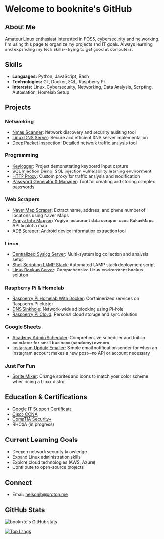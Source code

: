 # Welcome to booknite's GitHub

## About Me
Amateur Linux enthusiast interested in FOSS, cybersecurity and networking. I'm using this page to organize my projects and IT goals. Always learning and expanding my tech skills--trying to get good at computers.

## Skills
- **Languages:** Python, JavaScript, Bash
- **Technologies:** Git, Docker, SQL, Raspberry Pi
- **Interests:** Linux, Cybersecurity, Networking, Data Analysis, Scripting, Automation, Homelab Setup

## Projects

### Networking
- [Nmap Scanner](link-to-repo): Network discovery and security auditing tool
- [Linux DNS Server](link-to-repo): Secure and efficient DNS server implementation
- [Deep Packet Inspection](link-to-repo): Detailed network traffic analysis tool

### Programming
- [Keylogger](link-to-repo): Project demonstrating keyboard input capture
- [SQL Injection Demo](link-to-repo): SQL injection vulnerability learning environment
- [HTTP Proxy](link-to-repo): Custom proxy for traffic analysis and modification
- [Password Generator & Manager](link-to-repo): Tool for creating and storing complex passwords

### Web Scrapers
- [Naver Map Scraper](https://github.com/booknite/naver-scraper): Extract name, address, and phone number of locations using Naver Maps
- [Yogiyo Info Mapper](https://github.com/booknite/yogiyo-info-mapper): Yogiyo restaurant data scraper; uses KakaoMaps API to plot a map
- [ADB Scraper](link-to-repo): Android device information extraction tool

### Linux
- [Centralized Syslog Server](link-to-repo): Multi-system log collection and analysis setup
- [Shell Scripting LAMP Stack](link-to-repo): Automated LAMP stack deployment script
- [Linux Backup Server](link-to-repo): Comprehensive Linux environment backup solution

### Raspberry Pi & Homelab
- [Raspberry Pi Homelab With Docker](link-to-repo): Containerized services on Raspberry Pi cluster
- [DNS Sinkhole](link-to-repo): Network-wide ad blocking using Pi-hole
- [Raspberry Pi Cloud](link-to-repo): Personal cloud storage and sync solution

### Google Sheets
- [Academy Admin Scheduler](https://github.com/booknite/academy-admin-scheduler/tree/main): Comprehensive scheduler and tuition calculator for small business (academy) owners
- [Instagram Update Emailer](https://github.com/booknite/instagram-update-emailer): Simple email notification sender for when an Instagram account makes a new post--no API or account necessary

### Just For Fun
- [Sprite Mixer](https://github.com/booknite/sprite-mixer/blob/main/README.md): Change sprites and icons to match your color scheme when ricing a Linux distro


## Education & Certifications
- [Google IT Support Certificate](https://www.coursera.org/account/accomplishments/specialization/certificate/D5XG8HNZM5SE)
- [Cisco CCNA](https://www.credly.com/badges/2e94876a-96a0-41cf-8539-ea8fcdb6db5c/public_url)
- [CompTIA Security+](https://www.credly.com/badges/383c2474-f265-4451-8fa5-f3507ca6d012/public_url)
- RHCSA (in progress)

## Current Learning Goals
- Deepen network security knowledge
- Expand Linux administration skills
- Explore cloud technologies (AWS, Azure)
- Contribute to open-source projects

## Connect
- Email: [nelsonjb@proton.me](mailto:nelsonjb@proton.me)

## GitHub Stats
![booknite's GitHub stats](https://github-readme-stats.vercel.app/api?username=booknite&show_icons=true&theme=radical)

[![Top Langs](https://github-readme-stats.vercel.app/api/top-languages/?username=booknite&layout=compact&theme=radical)](https://github.com/anuraghazra/github-readme-stats)
